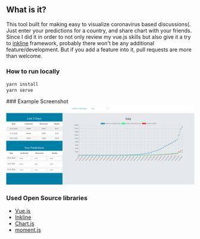 ## What is it?

This tool built for making easy to visualize coronavirus based discussions(. Just enter your predictions for a country, and share chart with your friends. Since I did it in order to not only review my vue.js skills but also give it a try to [inkline](https://inkline.io/) framework, probably there won't be any additional feature/development. But if you add a feature into it, pull requests are more than welcome.

### How to run locally
```
yarn install
yarn serve
```

### Example Screenshot
![Example Screnshot](Screenshot.png)

### Used Open Source libraries
- [Vue.js](https://vuejs.org/)
- [Inkline](https://inkline.io/)
- [Chart.js](https://www.chartjs.org/)
- [moment.js](https://momentjs.com/)

